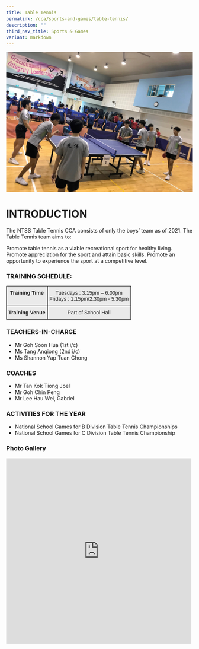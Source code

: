 ```yaml
---
title: Table Tennis
permalink: /cca/sports-and-games/table-tennis/
description: ""
third_nav_title: Sports & Games
variant: markdown
---
```

![](/images/TT1.jpg)
# INTRODUCTION

The NTSS Table Tennis CCA consists of only the boys’ team as of 2021. The Table Tennis team aims to:

Promote table tennis as a viable recreational sport for healthy living.
Promote appreciation for the sport and attain basic skills.
Promote an opportunity to experience the sport at a competitive level.

### TRAINING SCHEDULE:

<style type="text/css">
.tg  {border-collapse:collapse;border-spacing:0;}
.tg td{border-color:black;border-style:solid;border-width:1px;font-family:Arial, sans-serif;font-size:14px;
  overflow:hidden;padding:10px 5px;word-break:normal;}
.tg th{border-color:black;border-style:solid;border-width:1px;font-family:Arial, sans-serif;font-size:14px;
  font-weight:normal;overflow:hidden;padding:10px 5px;word-break:normal;}
.tg .tg-n4qt{background-color:#EAEAEA;color:#222;font-weight:bold;text-align:center;vertical-align:top}
.tg .tg-ii8k{background-color:#EAEAEA;color:#222;text-align:center;vertical-align:top}
</style>
<table class="tg">
<thead>
  <tr>
    <th class="tg-n4qt">Training Time</th>
    <th class="tg-ii8k">Tuesdays : 3.15pm – 6.00pm<br>Fridays : 1.15pm/2.30pm - 5.30pm</th>
  </tr>
</thead>
<tbody>
  <tr>
    <td class="tg-n4qt">Training Venue</td>
    <td class="tg-ii8k">Part of School Hall</td>
  </tr>
</tbody>
</table>

### TEACHERS-IN-CHARGE

*   Mr Goh Soon Hua (1st i/c)
*   Ms Tang Anqiong (2nd i/c)
*   Ms Shannon Yap Tuan Chong


### COACHES

*   Mr Tan Kok Tiong Joel
*   Mr Goh Chin Peng&nbsp;
*   Mr&nbsp;Lee Hau Wei, Gabriel

### ACTIVITIES FOR THE YEAR

* National School Games for B Division Table Tennis Championships 
* National School Games for C Division Table Tennis Championship

### Photo Gallery

<iframe allowfullscreen="true" height="500" width="500" frameborder="0" src="https://docs.google.com/presentation/d/e/2PACX-1vRRCewrGLxhYgvCyy1cIBqAix-nCBMD0eseqQGcZ52IXyTmJ4k-nTmPh8ZZbkcgZSXNavH7tpIW37x4/embed?start=true&amp;loop=true&amp;delayms=3000"></iframe>
